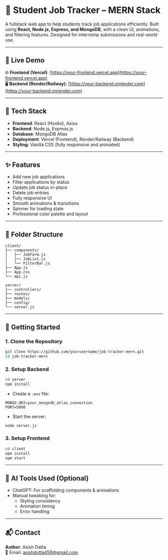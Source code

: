 
# 📘 Student Job Tracker – MERN Stack

A fullstack web app to help students track job applications efficiently. Built using **React, Node.js, Express, and MongoDB**, with a clean UI, animations, and filtering features. Designed for internship submissions and real-world use.

---

## 🔗 Live Demo

🌐 **Frontend (Vercel)**: [https://your-frontend.vercel.app](https://your-frontend.vercel.app)  
🖥 **Backend (Render/Railway)**: [https://your-backend.onrender.com](https://your-backend.onrender.com)

---

## 🧰 Tech Stack

- **Frontend**: React (Hooks), Axios
- **Backend**: Node.js, Express.js
- **Database**: MongoDB Atlas
- **Deployment**: Vercel (Frontend), Render/Railway (Backend)
- **Styling**: Vanilla CSS (fully responsive and animated)

---

## ✨ Features

- Add new job applications
- Filter applications by status
- Update job status in-place
- Delete job entries
- Fully responsive UI
- Smooth animations & transitions
- Spinner for loading state
- Professional color palette and layout

---

## 📁 Folder Structure

```
client/
├── components/
│   ├── JobForm.js
│   ├── JobList.js
│   └── FilterBar.js
├── App.js
├── App.css
└── api.js

server/
├── controllers/
├── routes/
├── models/
├── config/
└── server.js
```

---

## 🚀 Getting Started

### 1. Clone the Repository

```bash
git clone https://github.com/yourusername/job-tracker-mern.git
cd job-tracker-mern
```

### 2. Setup Backend

```bash
cd server
npm install
```

- Create a `.env` file:

```
MONGO_URI=your_mongodb_atlas_connection
PORT=5000
```

- Start the server:

```bash
node server.js
```

### 3. Setup Frontend

```bash
cd client
npm install
npm start
```
---

## 🤖 AI Tools Used (Optional)

- ChatGPT: For scaffolding components & animations
- Manual tweaking for:
  - Styling consistency
  - Animation timing
  - Error handling

---


## 📬 Contact

**Author**: Asish Datta  
📧 Email: asishdutta459@gmail.com

